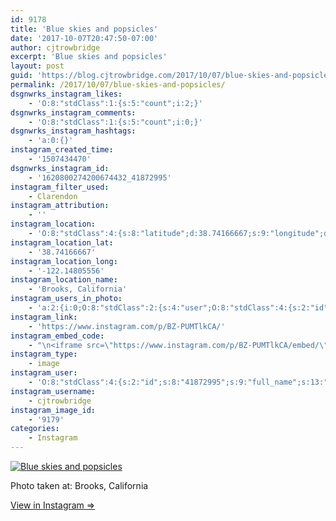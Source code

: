 ```yaml
---
id: 9178
title: 'Blue skies and popsicles'
date: '2017-10-07T20:47:50-07:00'
author: cjtrowbridge
excerpt: 'Blue skies and popsicles'
layout: post
guid: 'https://blog.cjtrowbridge.com/2017/10/07/blue-skies-and-popsicles/'
permalink: /2017/10/07/blue-skies-and-popsicles/
dsgnwrks_instagram_likes:
    - 'O:8:"stdClass":1:{s:5:"count";i:2;}'
dsgnwrks_instagram_comments:
    - 'O:8:"stdClass":1:{s:5:"count";i:0;}'
dsgnwrks_instagram_hashtags:
    - 'a:0:{}'
instagram_created_time:
    - '1507434470'
dsgnwrks_instagram_id:
    - '1620800274200674432_41872995'
instagram_filter_used:
    - Clarendon
instagram_attribution:
    - ''
instagram_location:
    - 'O:8:"stdClass":4:{s:8:"latitude";d:38.74166667;s:9:"longitude";d:-122.14805556;s:4:"name";s:18:"Brooks, California";s:2:"id";i:230073103;}'
instagram_location_lat:
    - '38.74166667'
instagram_location_long:
    - '-122.14805556'
instagram_location_name:
    - 'Brooks, California'
instagram_users_in_photo:
    - 'a:2:{i:0;O:8:"stdClass":2:{s:4:"user";O:8:"stdClass":4:{s:2:"id";s:9:"206196510";s:9:"full_name";s:5:"Jacob";s:15:"profile_picture";s:106:"https://scontent.cdninstagram.com/t51.2885-19/s150x150/16790208_1926111040953110_4864653089581301760_a.jpg";s:8:"username";s:10:"jacobromog";}s:8:"position";O:8:"stdClass":2:{s:1:"x";d:0.5138889;s:1:"y";d:0.20833333;}}i:1;O:8:"stdClass":2:{s:4:"user";O:8:"stdClass":4:{s:2:"id";s:9:"361701230";s:9:"full_name";s:11:"Joe Whisher";s:15:"profile_picture";s:96:"https://scontent.cdninstagram.com/t51.2885-19/s150x150/12627993_971410012914921_1357653984_a.jpg";s:8:"username";s:6:"jwhish";}s:8:"position";O:8:"stdClass":2:{s:1:"x";d:0.71875;s:1:"y";d:0.5864583;}}}'
instagram_link:
    - 'https://www.instagram.com/p/BZ-PUMTlkCA/'
instagram_embed_code:
    - "\n<iframe src=\"https://www.instagram.com/p/BZ-PUMTlkCA/embed/\" width=\"612\" height=\"710\" frameborder=\"0\" scrolling=\"no\" allowtransparency=\"true\" class=\"insta-image-embed\"></iframe>\n"
instagram_type:
    - image
instagram_user:
    - 'O:8:"stdClass":4:{s:2:"id";s:8:"41872995";s:9:"full_name";s:13:"CJ Trowbridge";s:15:"profile_picture";s:96:"https://scontent.cdninstagram.com/t51.2885-19/s150x150/13724650_1188772791164794_142557231_a.jpg";s:8:"username";s:12:"cjtrowbridge";}'
instagram_username:
    - cjtrowbridge
instagram_image_id:
    - '9179'
categories:
    - Instagram
---
```


[![Blue skies and popsicles](https://blog.cjtrowbridge.com/wp-content/uploads/2017/10/1507434470-1-1.jpg)](https://www.instagram.com/p/BZ-PUMTlkCA/)

Photo taken at: Brooks, California

[View in Instagram ⇒](https://www.instagram.com/p/BZ-PUMTlkCA/)